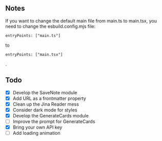 ## Notes

If you want to change the default main file from main.ts to main.tsx, you need to change the esbuild.config.mjs file:

`entryPoints: ["main.ts"]`

to

`entryPoints: ["main.tsx"]`

.

## Todo

-   [x] Develop the SaveNote module
-   [x] Add URL as a frontmatter property
-   [x] Clean up the Jina Reader mess
-   [x] Consider dark mode for styles
-   [x] Develop the GenerateCards module
-   [ ] Improve the prompt for GenerateCards
-   [x] Bring your own API key
-   [ ] Add loading animation
